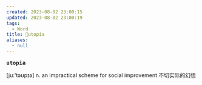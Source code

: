 ```yaml
---
created: 2023-08-02 23:00:15
updated: 2023-08-02 23:00:19
tags:
  - Word
title: 📖utopia
aliases:
  - null
---
```


<pre><strong>utopia</strong></pre>
[ju:'təʊpɪə]
n. an impractical scheme for social improvement 不切实际的幻想

